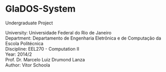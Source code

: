 # GlaDOS-System

Undergraduate Project  

University: Universidade Federal do Rio de Janeiro  
Department: Departamento de Engenharia Eletrônica e de Computação da Escola Politécnica  
Discipline: EEL270 - Computation II  
Year: 2014/2  
Prof. Dr. Marcelo Luiz Drumond Lanza  
Author: Vitor Schoola  
